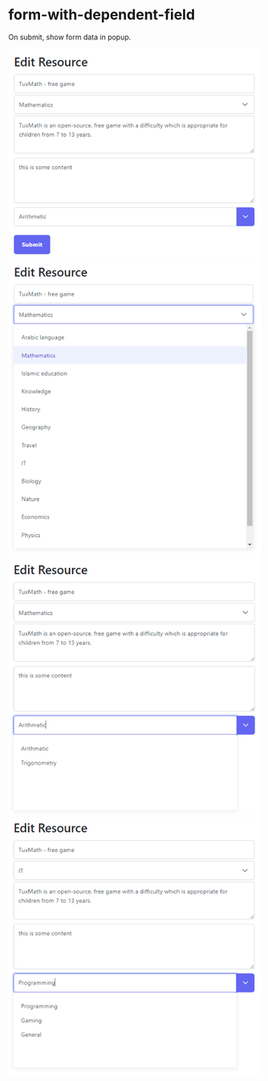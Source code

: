 # form-with-dependent-field

On submit, show form data in popup.

![example](example_form.png)
![example](example_subjects_dropdown.png)
![example](example_topics_dropdown.png)
![example](example_other_subject.png)
 

